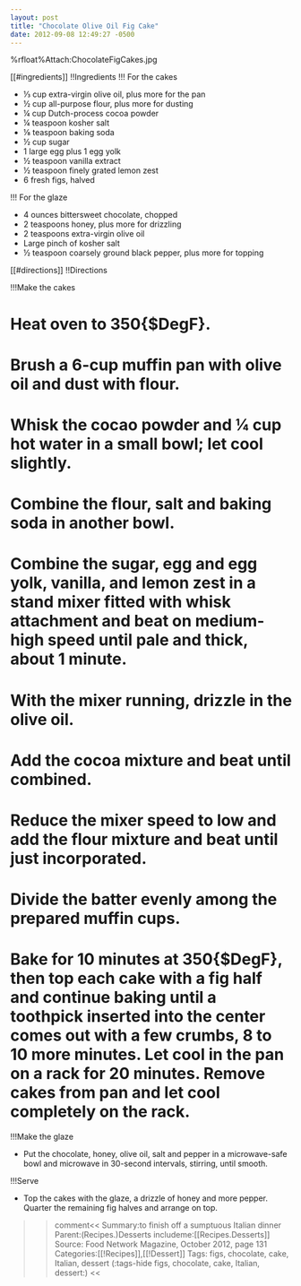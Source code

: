 ```yaml
---
layout: post
title: "Chocolate Olive Oil Fig Cake"
date: 2012-09-08 12:49:27 -0500
---
```

%rfloat%Attach:ChocolateFigCakes.jpg

[[#ingredients]]
!!Ingredients
!!! For the cakes
* &frac13; cup extra-virgin olive oil, plus more for the pan
* &frac12; cup all-purpose flour, plus more for dusting
* &frac14; cup Dutch-process cocoa powder
* &frac14; teaspoon kosher salt
* &frac18; teaspoon baking soda
* &frac12; cup sugar
* 1 large egg plus 1 egg yolk
* &frac12; teaspoon vanilla extract
* &frac12; teaspoon finely grated lemon zest
* 6 fresh figs, halved

!!! For the glaze
* 4 ounces bittersweet chocolate, chopped
* 2 teaspoons honey, plus more for drizzling
* 2 teaspoons extra-virgin olive oil
* Large pinch of kosher salt
* &frac12; teaspoon coarsely ground black pepper, plus more for topping

[[#directions]]
!!Directions

!!!Make the cakes
# Heat oven to 350{$DegF}.

# Brush a 6-cup muffin pan with olive oil and dust with flour.

# Whisk the cocao powder and &frac14; cup hot water in a small bowl; let cool slightly.

# Combine the flour, salt and baking soda in another bowl.

# Combine the sugar, egg and egg yolk, vanilla, and lemon zest in a stand mixer fitted with whisk attachment and beat on medium-high speed until pale and thick, about 1 minute.

# With the mixer running, drizzle in the olive oil.

# Add the cocoa mixture and beat until combined.

# Reduce the mixer speed to low and add the flour mixture and beat until just incorporated.

# Divide the batter evenly among the prepared muffin cups.

# Bake for 10 minutes at 350{$DegF}, then top each cake with a fig half and continue baking until a toothpick inserted into the center comes out with a few crumbs, 8 to 10 more minutes. Let cool in the pan on a rack for 20 minutes. Remove cakes from pan and let cool completely on the rack.

!!!Make the glaze
* Put the chocolate, honey, olive oil, salt and pepper in a microwave-safe bowl and microwave in 30-second intervals, stirring, until smooth.

!!!Serve
* Top the cakes with the glaze, a drizzle of honey and more pepper. Quarter the remaining fig halves and arrange on top.

>>comment<<
Summary:to finish off a sumptuous Italian dinner
Parent:(Recipes.)Desserts
includeme:[[Recipes.Desserts]]
Source: Food Network Magazine, October 2012, page 131
Categories:[[!Recipes]],[[!Dessert]]
Tags: figs, chocolate, cake, Italian, dessert
(:tags-hide figs, chocolate, cake, Italian, dessert:)
>><<


